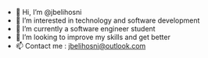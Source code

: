 - 👋 Hi, I’m @jbelihosni
- 👀 I’m interested in technology and software development
- 🌱 I’m currently a software engineer student
- 💞️ I’m looking to improve my skills and get better 
- 📫 Contact me : jbelihosni@outlook.com  

<!---
jbelihosni/jbelihosni is a ✨ special ✨ repository because its `README.md` (this file) appears on your GitHub profile.
You can click the Preview link to take a look at your changes.
--->
